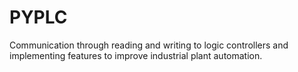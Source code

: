 # PYPLC
Communication through reading and writing to logic controllers and implementing features to improve industrial plant automation.
